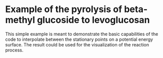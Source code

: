 Example of the pyrolysis of beta-methyl glucoside to levoglucosan
=================================================================

This simple example is meant to demonstrate the basic capabilities of the code
to interpolate between the stationary points on a potential energy surface.
The result could be used for the visualization of the reaction process.

